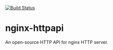 [![Build Status](https://travis-ci.org/walkerandco/nginx-httpapi.svg?branch=master)](https://travis-ci.org/walkerandco/nginx-httpapi)

# nginx-httpapi
An open-source HTTP API for nginx HTTP server.
